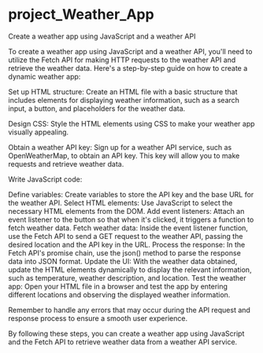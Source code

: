 # project_Weather_App
Create a weather app using JavaScript and a weather API


To create a weather app using JavaScript and a weather API, you'll need to utilize the Fetch API for making HTTP requests to the weather API and retrieve the weather data. Here's a step-by-step guide on how to create a dynamic weather app:

Set up HTML structure: Create an HTML file with a basic structure that includes elements for displaying weather information, such as a search input, a button, and placeholders for the weather data.

Design CSS: Style the HTML elements using CSS to make your weather app visually appealing.

Obtain a weather API key: Sign up for a weather API service, such as OpenWeatherMap, to obtain an API key. This key will allow you to make requests and retrieve weather data.

Write JavaScript code:

Define variables: Create variables to store the API key and the base URL for the weather API.
Select HTML elements: Use JavaScript to select the necessary HTML elements from the DOM.
Add event listeners: Attach an event listener to the button so that when it's clicked, it triggers a function to fetch weather data.
Fetch weather data: Inside the event listener function, use the Fetch API to send a GET request to the weather API, passing the desired location and the API key in the URL.
Process the response: In the Fetch API's promise chain, use the json() method to parse the response data into JSON format.
Update the UI: With the weather data obtained, update the HTML elements dynamically to display the relevant information, such as temperature, weather description, and location.
Test the weather app: Open your HTML file in a browser and test the app by entering different locations and observing the displayed weather information.

Remember to handle any errors that may occur during the API request and response process to ensure a smooth user experience.

By following these steps, you can create a weather app using JavaScript and the Fetch API to retrieve weather data from a weather API service.






